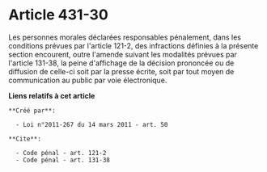 # Article 431-30

Les personnes morales déclarées responsables pénalement, dans les conditions prévues par l'article 121-2, des infractions
définies à la présente section encourent, outre l'amende suivant les modalités prévues par l'article 131-38, la peine
d'affichage de la décision prononcée ou de diffusion de celle-ci soit par la presse écrite, soit par tout moyen de
communication au public par voie électronique.

**Liens relatifs à cet article**

	**Créé par**:

	  - Loi n°2011-267 du 14 mars 2011 - art. 50

	**Cite**:

	  - Code pénal - art. 121-2
	  - Code pénal - art. 131-38
